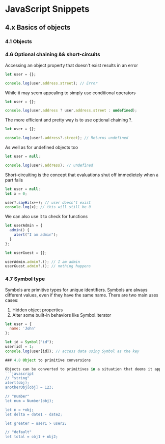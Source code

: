 # JavaScript Snippets

## 4.x Basics of objects

### 4.1 Objects

### 4.6 Optional chaining && short-circuits

Accessing an object property that doesn't exist results in an error
```javascript
let user = {};

console.log(user.address.street); // Error
```
While it may seem appealing to simply use conditional operators
```javascript
let user = {};

console.log(user.address ? user.address.street : undefined);
```
The more efficient and pretty way is to use optional chaining ?.
```javascript
let user = {};

console.log(user?.address?.street); // Returns undefined
```
As well as for undefined objects too
```javascript
let user = null;

console.log(user?.address); // undefined
```
Short-circuiting is the concept that evaluations shut off immedietely when a part fails
```javascript
let user = null;
let x = 0;

user?.sayHi(x++); // user doesn't exist
console.log(x); // this will still be 0
```
We can also use it to check for functions
```javascript
let userAdmin = {
  admin() {
    alert("I am admin");
  }
};

let userGuest = {};

userAdmin.admin?.(); // I am admin
userGuest.admin?.(); // nothing happens
```
### 4.7 Symbol type

Symbols are primitive types for unique identifiers. Symbols are always different
values, even if they have the same name. There are two main uses cases:
1. Hidden object properties
2. Alter some built-in behaviors like Symbol.iterator
```javascript
let user = {
  name: 'John'
};

let id = Symbol("id");
user[id] = 1;
console.log(user[id]); // access data using Symbol as the key

### 4.8 Object to primitive conversions

Objects can be converted to primitives in a situation that deems it appropriate
```javascript
// "string"
alert(obj);
anotherObj[obj] = 123;

// "number"
let num = Number(obj);

let n = +obj;
let delta = date1 - date2;

let greater = user1 > user2;

// "default"
let total = obj1 + obj2;
```

